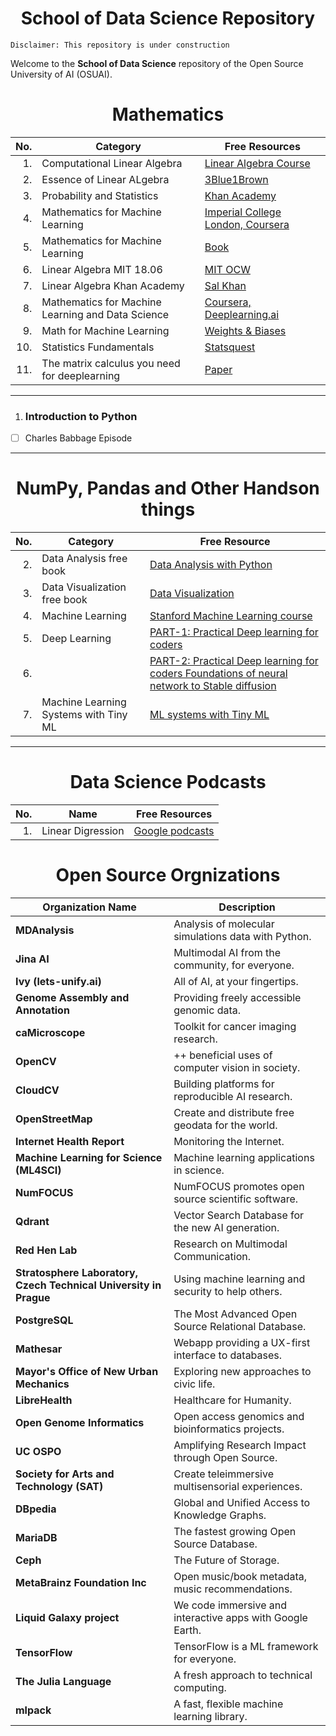 <h1 align='center'>School of Data Science Repository</h1> 

```
Disclaimer: This repository is under construction
```
Welcome to the **School of Data Science** repository of the Open Source University of AI (OSUAI). 

<h1 align='center'>Mathematics</h1> 

| No.  | Category                                   | Free Resources                                                                                                        |
|-----:|--------------------------------------------|-----------------------------------------------------------------------------------------------------------------------|
| 1.   | Computational Linear Algebra               | [Linear Algebra Course](https://www.youtube.com/watch?v=fNk_zzaMoSs&list=PLZHQObOWTQDPD3MizzM2xVFitgF8hE_ab)          |
| 2.   | Essence of Linear ALgebra                  | [3Blue1Brown](https://www.youtube.com/watch?v=WUvTyaaNkzM&list=PLZHQObOWTQDMsr9K-rj53DwVRMYO3t5Yr)                |
| 3.   | Probability and Statistics                 | [Khan Academy](https://www.khanacademy.org/math/statistics-probability)                                                                                     |
| 4.   | Mathematics for Machine Learning           | [Imperial College London, Coursera](https://www.coursera.org/learn/multivariate-calculus-machine-learning?)
| 5.   | Mathematics for Machine Learning           | [Book](https://mml-book.github.io/)  |
| 6.   | Linear Algebra MIT 18.06                   | [MIT OCW](https://ocw.mit.edu/courses/18-06-linear-algebra-spring-2010/)  |
| 7.   | Linear Algebra Khan Academy                | [Sal Khan](https://www.khanacademy.org/math/linear-algebra)  |
| 8.   | Mathematics for Machine Learning and Data Science | [Coursera, Deeplearning.ai](https://www.coursera.org/specializations/mathematics-for-machine-learning-and-data-science) |
| 9.   | Math for Machine Learning                  | [Weights & Biases](https://www.youtube.com/watch?v=uZeDTwWcnuY&list=PLD80i8An1OEGZ2tYimemzwC3xqkU0jKUg)
| 10.  | Statistics Fundamentals                    | [Statsquest](https://www.youtube.com/playlist?list=PLblh5JKOoLUK0FLuzwntyYI10UQFUhsY9)   |
| 11.  | The matrix calculus you need for deeplearning | [Paper](https://arxiv.org/pdf/1802.01528.pdf)  |


---
1. ### Introduction to Python
- [ ] Charles Babbage Episode
---
<h1 align='center'>NumPy, Pandas and Other Handson things</h1> 



| No. | Category                           | Free Resource                                                                                   |
|----:|------------------------------------|-------------------------------------------------------------------------------------------------|
| 2.  | Data Analysis free book            | [Data Analysis with Python](https://wesmckinney.com/book/)                                      |
| 3.  | Data Visualization free book       | [Data Visualization](https://clauswilke.com/dataviz/)                                           |
| 4.  | Machine Learning                   | [Stanford Machine Learning course](https://www.youtube.com/watch?v=jGwO_UgTS7I&list=PLoROMvodv4rMiGQp3WXShtMGgzqpfVfbU) |
| 5.  | Deep Learning                      | [PART-1: Practical Deep learning for coders](https://www.youtube.com/watch?v=8SF_h3xF3cE&list=PLfYUBJiXbdtSvpQjSnJJ_PmDQB_VyT5iU) |
| 6.  |                                    | [PART-2: Practical Deep learning for coders Foundations of neural network to Stable diffusion](https://www.youtube.com/watch?v=_7rMfsA24Ls&list=PLfYUBJiXbdtRUvTUYpLdfHHp9a58nWVXP) |
| 7.  | Machine Learning Systems with Tiny ML | [ ML systems with Tiny ML](https://harvard-edge.github.io/cs249r_book/) |
---

<h1 align='center'>Data Science Podcasts</h1> 

| No.  | Name                 | Free Resources                                                                                                        |
|-----:|-----------------------------|-----------------------------------------------------------------------------------------------------------------------|
| 1.   | Linear Digression              | [Google podcasts](https://podcasts.google.com/feed/aHR0cHM6Ly9mZWVkcy5mZWVkYnVybmVyLmNvbS91ZGFjaXR5LWxpbmVhci1kaWdyZXNzaW9ucw?sa=X&ved=0CAMQ4aUDahgKEwiY1PCYg_WCAxUAAAAAHQAAAAAQpwo)         |

<h1 align='center'>Open Source Orgnizations</h1> 

| Organization Name                                   | Description                                                |
| ---------------------------------------------------- | ---------------------------------------------------------- |
| **MDAnalysis**                                       | Analysis of molecular simulations data with Python.         |
| **Jina AI**                                          | Multimodal AI from the community, for everyone.             |
| **Ivy (lets-unify.ai)**                              | All of AI, at your fingertips.                              |
| **Genome Assembly and Annotation**                   | Providing freely accessible genomic data.                  |
| **caMicroscope**                                     | Toolkit for cancer imaging research.                        |
| **OpenCV**                                           | ++ beneficial uses of computer vision in society.           |
| **CloudCV**                                          | Building platforms for reproducible AI research.            |
| **OpenStreetMap**                                    | Create and distribute free geodata for the world.          |
| **Internet Health Report**                           | Monitoring the Internet.                                    |
| **Machine Learning for Science (ML4SCI)**             | Machine learning applications in science.                   |
| **NumFOCUS**                                         | NumFOCUS promotes open source scientific software.          |
| **Qdrant**                                           | Vector Search Database for the new AI generation.           |
| **Red Hen Lab**                                      | Research on Multimodal Communication.                       |
| **Stratosphere Laboratory, Czech Technical University in Prague** | Using machine learning and security to help others.  |
| **PostgreSQL**                                       | The Most Advanced Open Source Relational Database.          |
| **Mathesar**                                         | Webapp providing a UX-first interface to databases.         |
| **Mayor's Office of New Urban Mechanics**            | Exploring new approaches to civic life.                     |
| **LibreHealth**                                      | Healthcare for Humanity.                                    |
| **Open Genome Informatics**                          | Open access genomics and bioinformatics projects.           |
| **UC OSPO**                                          | Amplifying Research Impact through Open Source.             |
| **Society for Arts and Technology (SAT)**            | Create teleimmersive multisensorial experiences.            |
| **DBpedia**                                          | Global and Unified Access to Knowledge Graphs.              |
| **MariaDB**                                          | The fastest growing Open Source Database.                   |
| **Ceph**                                             | The Future of Storage.                                      |
| **MetaBrainz Foundation Inc**                        | Open music/book metadata, music recommendations.            |
| **Liquid Galaxy project**                             | We code immersive and interactive apps with Google Earth.   |
| **TensorFlow**                                       | TensorFlow is a ML framework for everyone.                  |
| **The Julia Language**                                | A fresh approach to technical computing.                    |
| **mlpack**                                           | A fast, flexible machine learning library.                  |


